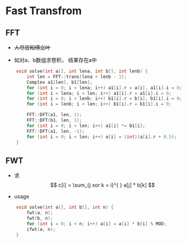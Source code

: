 # Fast Transfrom

## FFT

* <del> 人尽皆知傅立叶 </del>

* 如对a、b数组求卷积， 结果存在a中

```cpp
    void solve(int a[], int lena, int b[], int lenb) {
        int len = FFT::trans(lena + lenb - 1);
        Complex a1[len], b1[len];
        for (int i = 0; i < lena; i++) a1[i].r = a[i], a1[i].i = 0;
        for (int i = lena; i < len; i++) a1[i].r = a1[i].i = 0;
        for (int i = 0; i < lenb; i++) b1[i].r = b[i], b1[i].i = 0;
        for (int i = lenb; i < len; i++) b1[i].r = b1[i].i = 0;

        FFT::DFT(a1, len, 1);
        FFT::DFT(b1, len, 1);
        for (int i = 0; i < len; i++) a1[i] *= b1[i];
        FFT::DFT(a1, len, -1);
        for (int i = 0; i < len; i++) a[i] = (int)(a[i].r + 0.5);
    }
```

## FWT

* 求 $$ c[i] = \sum_{j xor k = i}^{ } a[j] * b[k] $$

* usage

```cpp
    void solve(int a[], int b[], int n) {
        fwt(a, n);
        fwt(b, n);
        for (int i = 0; i < n; i++) a[i] = a[i] * b[i] % MOD;
        ifwt(a, n);
    }
```
